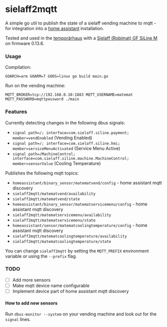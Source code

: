 sielaff2mqtt
============

A simple go util to publish the state of a sielaff vending machine to mqtt - for integration into a [home assistant](https://www.home-assistant.io) installation.

Tested and used in the [temporärhaus](https://wiki.temporaerhaus.de/getraenkeautomat/siline) with a [Sielaff (Robimat) GF SiLine M](https://sielaff.de/produkte/vending/siline-serie) on firmware 0.13.6.

### Usage
Compilation:
```
GOARCH=arm GOARM=7 GOOS=linux go build main.go
```

Run on the vending machine:
```
MQTT_BROKER=tcp://192.168.0.10:1883 MQTT_USERNAME=matemat MQTT_PASSWORD=mqttpassword ./main
```

### Features

Currently detecting changes in the following dbus signals:
- `signal path=/; interface=com.sielaff.siline.payment; member=vendEnabled` (Vending Enabled)
- `signal path=/; interface=com.sielaff.siline.hmi; member=serviceMenuActivated` (Service Menu Active)
- `signal path=/MachineControl; interface=com.sielaff.siline.machine.MachineControl; member=sensorValue` (Cooling Temperature)

Publishes the following mqtt topics:
- `homeassistant/binary_sensor/matematvend/config` - home assistant mqtt discovery
- `sielaff2mqtt/matematvend/availability`
- `sielaff2mqtt/matematvend/state`
- `homeassistant/binary_sensor/matematservicemenu/config` - home assistant mqtt discovery
- `sielaff2mqtt/matematservicemenu/availability`
- `sielaff2mqtt/matematservicemenu/state`
- `homeassistant/sensor/matematcoolingtemperature/config` - home assistant mqtt discovery
- `sielaff2mqtt/matematcoolingtemperature/availability`
- `sielaff2mqtt/matematcoolingtemperature/state`

You can change `sielaff2mqtt` by setting the `MQTT_PREFIX` environment variable or using the `--prefix` flag.

### TODO
- [ ] Add more sensors
- [ ] Make mqtt device name configurable
- [ ] Implement device part of home assistant mqtt discovery

#### How to add new sensors

Run `dbus-monitor --system` on your vending machine and look out for the `signal` lines.